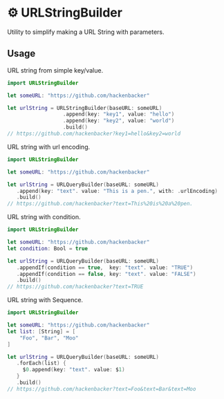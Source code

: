 # ⚙️ URLStringBuilder
Utility to simplify making a URL String with parameters.

## Usage

URL string from simple key/value.

```swift
import URLStringBuilder

let someURL: "https://github.com/hackenbacker"

let urlString = URLStringBuilder(baseURL: someURL)
                  .append(key: "key1", value: "hello")
                  .append(key: "key2", value: "world")
                  .build()
// https://github.com/hackenbacker?key1=hello&key2=world
```

URL string with url encoding.

```swift
import URLStringBuilder

let someURL: "https://github.com/hackenbacker"

let urlString = URLQueryBuilder(baseURL: someURL)
   .append(key: "text". value: "This is a pen.", with: .urlEncoding)
   .build()
// https://github.com/hackenbacker?text=This%20is%20a%20pen.
```

URL string with condition.

```swift
import URLStringBuilder

let someURL: "https://github.com/hackenbacker"
let condition: Bool = true

let urlString = URLQueryBuilder(baseURL: someURL)
   .appendIf(condition == true,  key: "text". value: "TRUE")
   .appendIf(condition == false, key: "text". value: "FALSE")
   .build()
// https://github.com/hackenbacker?text=TRUE
```

URL string with Sequence.

```swift
import URLStringBuilder

let someURL: "https://github.com/hackenbacker"
let list: [String] = [
    "Foo", "Bar", "Moo"
] 

let urlString = URLQueryBuilder(baseURL: someURL)
   .forEach(list) {
     $0.append(key: "text". value: $1)
   }
   .build()
// https://github.com/hackenbacker?text=Foo&text=Bar&text=Moo
```
